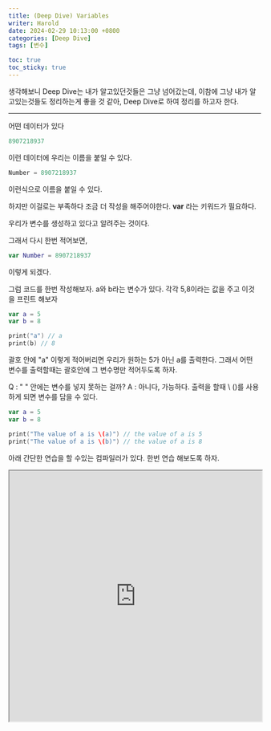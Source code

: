 ```yaml
---
title: (Deep Dive) Variables
writer: Harold
date: 2024-02-29 10:13:00 +0800
categories: [Deep Dive]
tags: [변수]

toc: true
toc_sticky: true
---
```

생각해보니 Deep Dive는 내가 알고있던것들은 그냥 넘어갔는데, 이참에 그냥 내가 알고있는것들도 정리하는게 좋을 것 같아, Deep Dive로 하여 정리를 하고자 한다.

---
어떤 데이터가 있다
```swift
8907218937
```

이런 데이터에 우리는 이름을 붙일 수 있다.

```swift
Number = 8907218937
```

이런식으로 이름을 붙일 수 있다.

하지만 이걸로는 부족하다 조금 더 작성을 해주어야한다.
**var** 라는 키워드가 필요하다.

우리가 변수를 생성하고 있다고 알려주는 것이다.

그래서 다시 한번 적어보면,
```swift
var Number = 8907218937
```
이렇게 되겠다.

그럼 코드를 한번 작성해보자.
a와 b라는 변수가 있다. 각각 5,8이라는 값을 주고 이것을 프린트 해보자

```swift
var a = 5
var b = 8

print("a") // a
print(b) // 8
```
괄호 안에 "a" 이렇게 적어버리면 우리가 원하는 5가 아닌 a를 출력한다.
그래서 어떤 변수를 출력할때는 괄호안에 그 변수명만 적어두도록 하자.

Q : " " 안에는 변수를 넣지 못하는 걸까?
A : 아니다, 가능하다.
출력을 할때 \ ()를 사용하게 되면 변수를 담을 수 있다.

```swift
var a = 5
var b = 8

print("The value of a is \(a)") // the value of a is 5
print("The value of a is \(b)") // the value of a is 8
```

아래 간단한 연습을 할 수있는 컴파일러가 있다. 한번 연습 해보도록 하자.

<iframe src="https://paiza.io/projects/e/WKfD-BGJ56qEc0hDGODPpw?theme=twilight" width="100%" height="500" scrolling="no" seamless="seamless"></iframe>